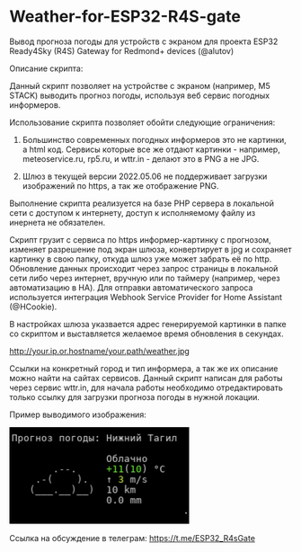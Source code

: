 # Weather-for-ESP32-R4S-gate

Вывод прогноза погоды для устройств с экраном для проекта ESP32 Ready4Sky (R4S) Gateway for Redmond+ devices (@alutov)

  Описание скрипта: 

Данный скрипт позволяет на устройстве с экраном (например, М5 STACK) выводить прогноз погоды, используя веб сервис погодных информеров. 

Использование скрипта позволяет обойти следующие ограничения:

  1. Большинство современных погодных информеров это не картинки, а html код. 
Сервисы которые все же отдают картинки - например, meteoservice.ru, rp5.ru, и wttr.in - делают это в PNG а не JPG.

  2. Шлюз в текущей версии 2022.05.06 не поддерживает загрузки изображений по https, а так же отображение PNG.

Выполнение скрипта реализуется на базе PHP сервера в локальной сети с доступом к интернету, доступ к исполняемому файлу из инернета не обязателен.

Скрипт грузит с сервиса по https информер-картинку с прогнозом, изменяет разрешение под экран шлюза, конвертирует в jpg и сохраняет картинку в свою папку, откуда шлюз уже может забрать её по http.
Обновление данных происходит через запрос страницы в локальной сети либо через интернет, вручную или по таймеру (например, через автоматизацию в HA). 
Для отправки автоматического запроса используется интеграция Webhook Service Provider for Home Assistant (@HCookie).

В настройках шлюза указвается адрес генерируемой картинки в папке со скриптом и выставляется желаемое время обновления в секундах.  

http://your.ip.or.hostname/your.path/weather.jpg



Ссылки на конкретный город и тип информера, а так же их описание можно найти на сайтах сервисов.
Данный скрипт написан для работы через сервис wttr.in, для начала работы необходимо отредактировать только ссылку для загрузки прогноза погоды в нужной локации.

Пример выводимого изображения:

![PROJECT_PHOTO](https://github.com/artt652/Weather-for-ESP32-R4S-gate/raw/main/weather.jpg)

Ссылка на обсуждение в телеграм:
https://t.me/ESP32_R4sGate
